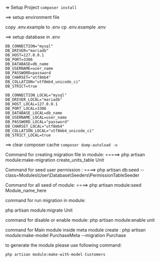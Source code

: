 => Setup Project
    `composer install`

==> setup environment file

copy .env.example to .env
cp .env.example .env

==> setup database in .env

    DB_CONNECTION="mysql"
    DB_DRIVER="mariadb"
    DB_HOST=127.0.0.1
    DB_PORT=3306
    DB_DATABASE=db_name
    DB_USERNAME=user_name
    DB_PASSWORD=password
    DB_CHARSET="utf8mb4"
    DB_COLLATION="utf8mb4_unicode_ci"
    DB_STRICT=true

    DB_CONNECTION_LOCAL="mysql"
    DB_DRIVER_LOCAL="mariadb"
    DB_HOST_LOCAL=127.0.0.1
    DB_PORT_LOCAL=3306
    DB_DATABASE_LOCAL=db_name
    DB_USERNAME_LOCAL=user_name
    DB_PASSWORD_LOCAL="password"
    DB_CHARSET_LOCAL="utf8mb4"
    DB_COLLATION_LOCAL="utf8mb4_unicode_ci"
    DB_STRICT_LOCAL=true

==> clear composer cache
    `composer dump-autoload -o`

Command for creating migration file in module:
=====>   php artisan module:make-migration create_units_table Unit

Command for seed user permission :
====> php artisan db:seed --class=Modules\User\Database\Seeders\PermissionTableSeeder

Command for all seed of module:
====> php artisan module:seed Module_name_here 

command for run migration in module:

php artisan module:migrate Unit

command for disable or enable module:
php artisan module:enable unit 

command for Main module inside meta module create :
php artisan module:make-model PurchaseMeta --migration Purchase

to generate the module please use following command:

`php artisan module:make-with-model Customers`
